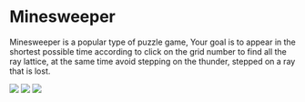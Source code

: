 # Minesweeper

Minesweeper is a popular type of puzzle game, Your goal is to appear in the shortest possible time according to click on the grid number to find all the ray lattice, at the same time avoid stepping on the thunder, stepped on a ray that is lost.    

<img src="Testimg.test1.png">  

<img src="Testimg.test2.png">

<img src="Testimg.diagnose.png">

